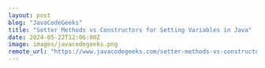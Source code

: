 ```yaml
---
layout: post
blog: "JavaCodeGeeks"
title: "Setter Methods vs Constructors for Setting Variables in Java"
date: 2024-05-22T12:06:00Z
image: images/javacodegeeks.png
remote_url: "https://www.javacodegeeks.com/setter-methods-vs-constructors-for-setting-variables-in-java.html"
---
```

